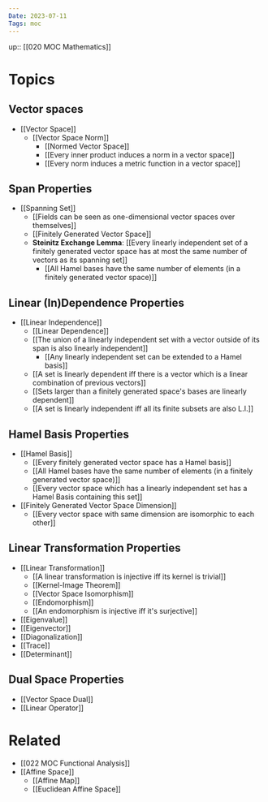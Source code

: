 ```yaml
---
Date: 2023-07-11
Tags: moc
---
```

up:: [[020 MOC Mathematics]]

# Topics
## Vector spaces
- [[Vector Space]]
	- [[Vector Space Norm]]
		- [[Normed Vector Space]]
		- [[Every inner product induces a norm in a vector space]]
		- [[Every norm induces a metric function in a vector space]]
## Span Properties
- [[Spanning Set]]
	- [[Fields can be seen as one-dimensional vector spaces over themselves]]
	- [[Finitely Generated Vector Space]]
	- **Steinitz Exchange Lemma**: [[Every linearly independent set of a finitely generated vector space has at most the same number of vectors as its spanning set]]
		- [[All Hamel bases have the same number of elements (in a finitely generated vector space)]]

## Linear (In)Dependence Properties
- [[Linear Independence]]
	- [[Linear Dependence]]
	- [[The union of a linearly independent set with a vector outside of its span is also linearly independent]]
		- [[Any linearly independent set can be extended to a Hamel basis]]
	- [[A set is linearly dependent iff there is a vector which is a linear combination of previous vectors]]
	- [[Sets larger than a finitely generated space's bases are linearly dependent]]
	- [[A set is linearly independent iff all its finite subsets are also L.I.]]

## Hamel Basis Properties
- [[Hamel Basis]]
	- [[Every finitely generated vector space has a Hamel basis]]
	- [[All Hamel bases have the same number of elements (in a finitely generated vector space)]]
	- [[Every vector space which has a linearly independent set has a Hamel Basis containing this set]]
- [[Finitely Generated Vector Space Dimension]]
	- [[Every vector space with same dimension are isomorphic to each other]]

## Linear Transformation Properties
- [[Linear Transformation]]
	- [[A linear transformation is injective iff its kernel is trivial]]
	- [[Kernel-Image Theorem]]
	- [[Vector Space Isomorphism]]
	- [[Endomorphism]]
	- [[An endomorphism is injective iff it's surjective]]
- [[Eigenvalue]]
- [[Eigenvector]]
- [[Diagonalization]]
- [[Trace]]
- [[Determinant]]

## Dual Space Properties
- [[Vector Space Dual]]
- [[Linear Operator]]

# Related
- [[022 MOC Functional Analysis]]
- [[Affine Space]]
	- [[Affine Map]]
	- [[Euclidean Affine Space]]